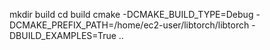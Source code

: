mkdir build 
cd build
cmake -DCMAKE_BUILD_TYPE=Debug  -DCMAKE_PREFIX_PATH=/home/ec2-user/libtorch/libtorch  -DBUILD_EXAMPLES=True ..
